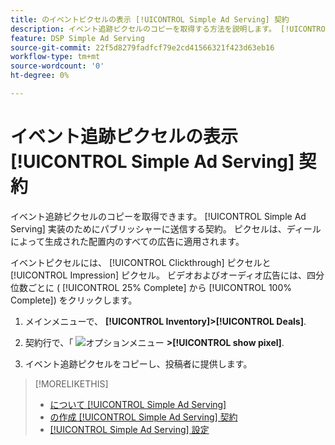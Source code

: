 ```yaml
---
title: のイベントピクセルの表示 [!UICONTROL Simple Ad Serving] 契約
description: イベント追跡ピクセルのコピーを取得する方法を説明します。 [!UICONTROL Simple Ad Serving] 契約
feature: DSP Simple Ad Serving
source-git-commit: 22f5d8279fadfcf79e2cd41566321f423d63eb16
workflow-type: tm+mt
source-wordcount: '0'
ht-degree: 0%

---
```


# イベント追跡ピクセルの表示 [!UICONTROL Simple Ad Serving] 契約

イベント追跡ピクセルのコピーを取得できます。 [!UICONTROL Simple Ad Serving] 実装のためにパブリッシャーに送信する契約。 ピクセルは、ディールによって生成された配置内のすべての広告に適用されます。

イベントピクセルには、 [!UICONTROL Clickthrough] ピクセルと [!UICONTROL Impression] ピクセル。 ビデオおよびオーディオ広告には、四分位数ごとに ( [!UICONTROL 25% Complete] から [!UICONTROL 100% Complete]) をクリックします。

1. メインメニューで、 **[!UICONTROL Inventory]>[!UICONTROL Deals]**.

1. 契約行で、「 ![オプションメニュー](/help/dsp/assets/options-menu.png) **>[!UICONTROL show pixel]**.

1. イベント追跡ピクセルをコピーし、投稿者に提供します。

>[!MORELIKETHIS]
>
>* [について [!UICONTROL Simple Ad Serving]](simple-deal-about.md)
>* [の作成 [!UICONTROL Simple Ad Serving] 契約](simple-deal-create.md)
>* [[!UICONTROL Simple Ad Serving] 設定](simple-deal-settings.md)

